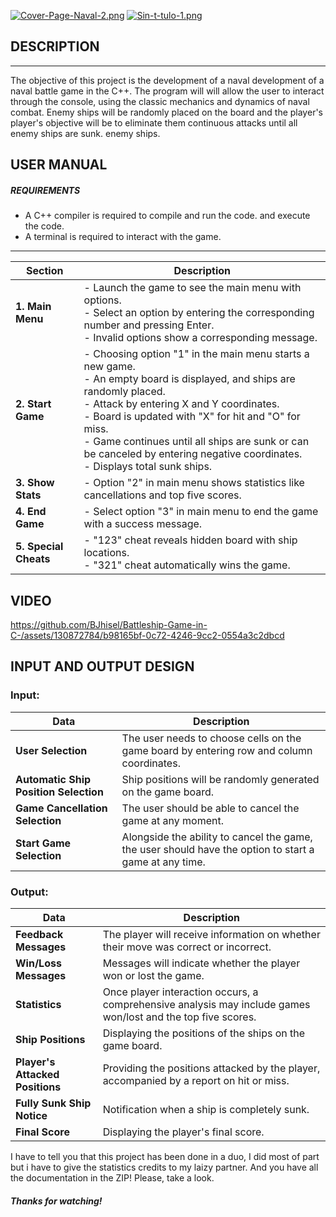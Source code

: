 [![Cover-Page-Naval-2.png](https://i.postimg.cc/5tphn9Wy/Cover-Page-Naval-2.png)](https://postimg.cc/yJgpNHdC)
[![Sin-t-tulo-1.png](https://i.postimg.cc/wvRSHSGQ/Sin-t-tulo-1.png)](https://postimg.cc/9RVxYNVD)
## DESCRIPTION
_________________________
The objective of this project is the development of a naval development of a naval battle game in the C++. The program will will allow the user to interact through the console, using the classic mechanics and dynamics of naval combat. Enemy ships will be randomly placed on the board and the player's player's objective will be to eliminate them continuous attacks until all enemy ships are sunk. enemy ships.

## USER MANUAL 

##### REQUIREMENTS
- A C++ compiler is required to compile and run the code.
and execute the code.
- A terminal is required to interact with the
game.
_______


| Section             | Description |
|---------------------|-------------|
| **1. Main Menu**    | - Launch the game to see the main menu with options.<br>- Select an option by entering the corresponding number and pressing Enter.<br>- Invalid options show a corresponding message. |
| **2. Start Game**   | - Choosing option "1" in the main menu starts a new game.<br>- An empty board is displayed, and ships are randomly placed.<br>- Attack by entering X and Y coordinates.<br>- Board is updated with "X" for hit and "O" for miss.<br>- Game continues until all ships are sunk or can be canceled by entering negative coordinates.<br>- Displays total sunk ships. |
| **3. Show Stats**   | - Option "2" in main menu shows statistics like cancellations and top five scores. |
| **4. End Game**     | - Select option "3" in main menu to end the game with a success message. |
| **5. Special Cheats**| - "123" cheat reveals hidden board with ship locations.<br>- "321" cheat automatically wins the game. |

## VIDEO


https://github.com/BJhisel/Battleship-Game-in-C-/assets/130872784/b98165bf-0c72-4246-9cc2-0554a3c2dbcd



## INPUT AND OUTPUT DESIGN
### Input:

| Data                                    | Description |
|-----------------------------------------|-------------|
| **User Selection**                      | The user needs to choose cells on the game board by entering row and column coordinates. |
| **Automatic Ship Position Selection**   | Ship positions will be randomly generated on the game board. |
| **Game Cancellation Selection**         | The user should be able to cancel the game at any moment. |
| **Start Game Selection**                | Alongside the ability to cancel the game, the user should have the option to start a game at any time. |

### Output:


| Data                              | Description |
|-----------------------------------|-------------|
| **Feedback Messages**             | The player will receive information on whether their move was correct or incorrect. |
| **Win/Loss Messages**             | Messages will indicate whether the player won or lost the game. |
| **Statistics**                    | Once player interaction occurs, a comprehensive analysis may include games won/lost and the top five scores. |
| **Ship Positions**                | Displaying the positions of the ships on the game board. |
| **Player's Attacked Positions**   | Providing the positions attacked by the player, accompanied by a report on hit or miss. |
| **Fully Sunk Ship Notice**        | Notification when a ship is completely sunk. |
| **Final Score**                   | Displaying the player's final score. |



I have to tell you that this project has been done in a duo, I did most of part but i have to give the statistics credits to my laizy partner. 
And you have all the documentation in the ZIP! Please, take a look.
##### Thanks for watching! 





